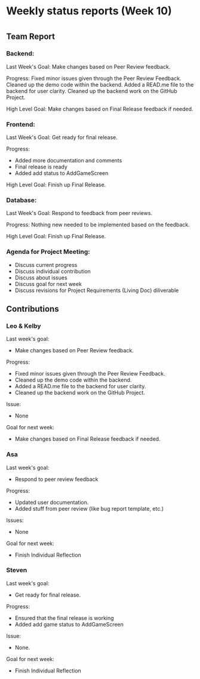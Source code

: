 # Weekly status reports (Week 10)
#
## Team Report
### Backend:
Last Week's Goal: Make changes based on Peer Review feedback.

Progress: Fixed minor issues given through the Peer Review Feedback. Cleaned up the demo code within the backend. Added a READ.me file to the backend for user clarity. Cleaned up the backend work on the GitHub Project.

High Level Goal: Make changes based on Final Release feedback if needed.

### Frontend:
Last Week's Goal: Get ready for final release.

Progress:
- Added more documentation and comments
- Final release is ready
- Added add status to AddGameScreen

High Level Goal: Finish up Final Release.

### Database:
Last Week's Goal: Respond to feedback from peer reviews.

Progress: Nothing new needed to be implemented based on the feedback.

High Level Goal: Finish up Final Release.

### Agenda for Project Meeting:
- Discuss current progress
- Discuss individual contribution
- Discuss about issues
- Discuss goal for next week
- Discuss revisions for Project Requirements (Living Doc) diliverable

## Contributions
### Leo & Kelby
Last week's goal:
- Make changes based on Peer Review feedback.

Progress:
- Fixed minor issues given through the Peer Review Feedback. 
- Cleaned up the demo code within the backend. 
- Added a READ.me file to the backend for user clarity. 
- Cleaned up the backend work on the GitHub Project.

Issue:
- None

Goal for next week:
-  Make changes based on Final Release feedback if needed.

### Asa
Last week's goal:
- Respond to peer review feedback

Progress:
- Updated user documentation.
- Added stuff from peer review (like bug report template, etc.)

Issues:
- None

Goal for next week:
- Finish Individual Reflection

### Steven
Last week's goal:
- Get ready for final release.

Progress:
- Ensured that the final release is working
- Added add game status to AddGameScreen

Issue:
- None.

Goal for next week: 
-  Finish Individual Reflection
